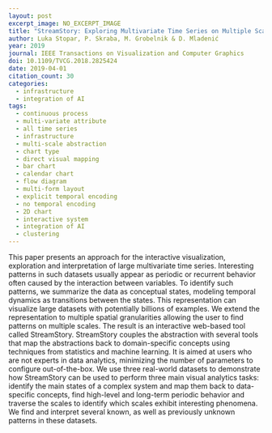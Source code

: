 ```yaml
---
layout: post
excerpt_image: NO_EXCERPT_IMAGE
title: "StreamStory: Exploring Multivariate Time Series on Multiple Scales"
author: Luka Stopar, P. Skraba, M. Grobelnik & D. Mladenić
year: 2019
journal: IEEE Transactions on Visualization and Computer Graphics
doi: 10.1109/TVCG.2018.2825424
date: 2019-04-01
citation_count: 30
categories:
  - infrastructure
  - integration of AI
tags:
  - continuous process
  - multi-variate attribute
  - all time series
  - infrastructure
  - multi-scale abstraction
  - chart type
  - direct visual mapping
  - bar chart
  - calendar chart
  - flow diagram
  - multi-form layout
  - explicit temporal encoding
  - no temporal encoding
  - 2D chart
  - interactive system
  - integration of AI
  - clustering
---
```

This paper presents an approach for the interactive visualization, exploration and interpretation of large multivariate time series. Interesting patterns in such datasets usually appear as periodic or recurrent behavior often caused by the interaction between variables. To identify such patterns, we summarize the data as conceptual states, modeling temporal dynamics as transitions between the states. This representation can visualize large datasets with potentially billions of examples. We extend the representation to multiple spatial granularities allowing the user to find patterns on multiple scales. The result is an interactive web-based tool called StreamStory. StreamStory couples the abstraction with several tools that map the abstractions back to domain-specific concepts using techniques from statistics and machine learning. It is aimed at users who are not experts in data analytics, minimizing the number of parameters to configure out-of-the-box. We use three real-world datasets to demonstrate how StreamStory can be used to perform three main visual analytics tasks: identify the main states of a complex system and map them back to data-specific concepts, find high-level and long-term periodic behavior and traverse the scales to identify which scales exhibit interesting phenomena. We find and interpret several known, as well as previously unknown patterns in these datasets.
